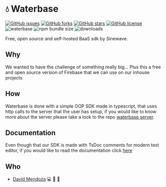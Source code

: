 # :droplet: Waterbase
[![GitHub issues](https://img.shields.io/github/issues/sinewtech/waterbase)](https://github.com/sinewtech/waterbase/issues) [![GitHub forks](https://img.shields.io/github/forks/sinewtech/waterbase)](https://github.com/sinewtech/waterbase/network) [![GitHub stars](https://img.shields.io/github/stars/sinewtech/waterbase)](https://github.com/sinewtech/waterbase/stargazers) [![GitHub license](https://img.shields.io/github/license/sinewtech/waterbase)](https://github.com/sinewtech/waterbase/blob/develop/LICENSE) ![waterbase](https://img.shields.io/npm/v/waterbase) ![npm bundle size](https://img.shields.io/bundlephobia/min/waterbase) ![downloads](https://img.shields.io/npm/dw/waterbase)

Free, open source and self-hosted BaaS sdk by Sinewave. 

## Why
We wanted to have the challenge of something really big...
Plus this a free and open source version of Firebase that we can use on our inhouse projects

## How
Waterbase is done with a simple OOP SDK made in typescript, that uses http calls to the server that the user has setup, if you would like to know more about the server please take a look to the repo [waterbase server](https://github.com/sinewtech/waterbase-server).

## Documentation
Even though that our SDK is made with TsDoc comments for modern text editor, 
if you would like to read the documentation click [here](https://github.com/sinewtech/waterbase/tree/develop/docs)

## Who
* [David Mendoza](https://github.com/mendoza) :computer: :book: :triangular_ruler:

